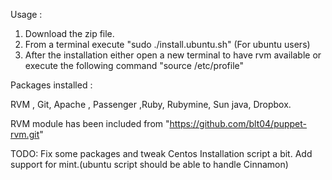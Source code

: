 Usage :
1) Download the zip file.
2) From a terminal execute "sudo ./install.ubuntu.sh" (For ubuntu users)
3) After the installation either open a new terminal to have rvm available or execute the following command "source /etc/profile"

Packages installed :

RVM , Git, Apache , Passenger ,Ruby, Rubymine, Sun java, Dropbox.


RVM module has been included from  "https://github.com/blt04/puppet-rvm.git"

TODO:
 Fix some packages and tweak Centos Installation script a bit.
 Add support for mint.(ubuntu script should be able to handle Cinnamon)   